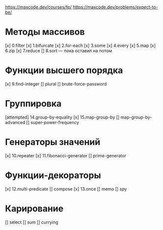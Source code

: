 https://maxcode.dev/courses/fp/
https://maxcode.dev/problems/expect-to-be/

# Методы массивов
 [x] 0.filter
 [x] 1.bifurcate
 [x] 2.for-each
 [x] 3.some
 [x] 4.every
 [x] 5.map
 [x] 6.zip
 [x] 7.reduce
 [] 8.sort — пока оставил на потом

# Функции высшего порядка
 [x] 9.find-integer
 [] plural
 [] brute-force-password

# Группировка
 [attempted] 14.group-by-equality
 [x] 15.map-group-by
 [] map-group-by-advanced
 [] super-power-frequency

# Генераторы значений
 [x] 10.repeater
 [x] 11.fibonacci-generator
 [] prime-generator

# Функции-декораторы
 [x] 12.multi-predicate
 [] compose
 [x] 13.once
 [] memo
 [] spy

# Карирование
 [] select
 [] sum
 [] currying